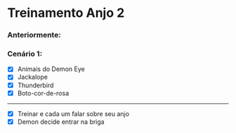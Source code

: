 # Treinamento Anjo 2

### Anteriormente:

### Cenário 1:

- [x] Animais do Demon Eye
- [x] Jackalope
- [x] Thunderbird
- [x] Boto-cor-de-rosa

---

- [x] Treinar e cada um falar sobre seu anjo
- [x] Demon decide entrar na briga
